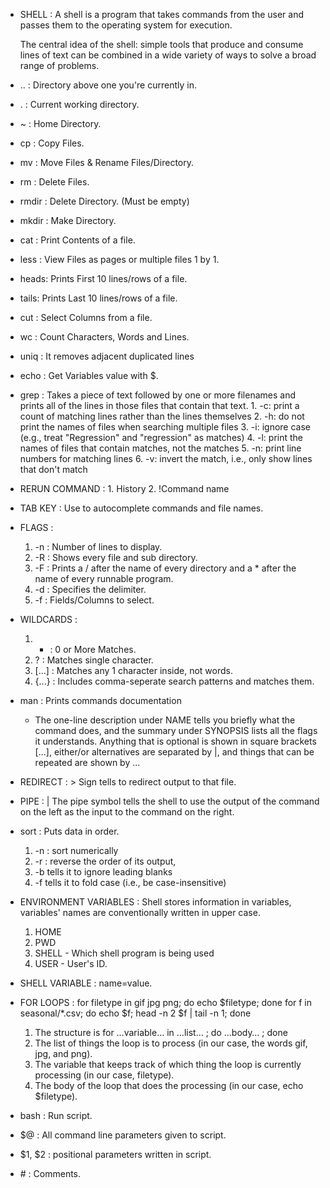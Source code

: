 


- SHELL : A shell is a program that takes commands from the user and passes them to the operating system for execution.

	The central idea of the shell: simple tools that produce 
	and consume lines of text can be combined in a wide variety of ways 
	to solve a broad range of problems.

- .. : Directory above one you're currently in.
- .  : Current working directory.
- ~  : Home Directory.
- cp : Copy Files.
- mv : Move Files & Rename Files/Directory.
- rm : Delete Files.
- rmdir : Delete Directory. (Must be empty)
- mkdir : Make Directory.
- cat : Print Contents of a file.
- less : View Files as pages or multiple files 1 by 1.
- heads: Prints First 10 lines/rows of a file.
- tails: Prints Last 10 lines/rows of a file.
- cut : Select Columns from a file.
- wc : Count Characters, Words and Lines.
- uniq : It removes adjacent duplicated lines
- echo : Get Variables value with $.

- grep : Takes a piece of text followed by one or more filenames and prints all of the lines in those files that contain that text.
		1. -c: print a count of matching lines rather than the lines themselves
		2. -h: do not print the names of files when searching multiple files
		3. -i: ignore case (e.g., treat "Regression" and "regression" as matches)
		4. -l: print the names of files that contain matches, not the matches
		5. -n: print line numbers for matching lines
		6. -v: invert the match, i.e., only show lines that don't match

- RERUN COMMAND :
		1. History
		2. !Command name

- TAB KEY : Use to autocomplete commands and file names.

- FLAGS : 
	1. -n : Number of lines to display.
	2. -R : Shows every file and sub directory.
	3. -F : Prints a / after the name of every directory and a * after the name of every runnable program.
	4. -d : Specifies the delimiter.
	5. -f : Fields/Columns to select.

- WILDCARDS :
	1. * : 0 or More Matches.
	2. ? : Matches single character.
	3. [...] : Matches any 1 character inside, not words.
	4. {...} : Includes comma-seperate search patterns and matches them.

- man : Prints commands documentation 
	- The one-line description under NAME tells you briefly what the command does, 
	  and the summary under SYNOPSIS lists all the flags it understands. 
	  Anything that is optional is shown in square brackets [...], 
	  either/or alternatives are separated by |, 
	  and things that can be repeated are shown by ...

- REDIRECT : > Sign tells to redirect output to that file.

- PIPE : | The pipe symbol tells the shell to use the output of the command on the left as the input to the command on the right.

- sort : Puts data in order.
	1. -n : sort numerically 
	2. -r : reverse the order of its output, 
	3. -b tells it to ignore leading blanks 
	4. -f tells it to fold case (i.e., be case-insensitive)

- ENVIRONMENT VARIABLES : Shell stores information in variables, variables' names are conventionally written in upper case.
	1. HOME
	2. PWD
	3. SHELL - Which shell program is being used
	4. USER - User's ID.

- SHELL VARIABLE : name=value.

- FOR LOOPS : for filetype in gif jpg png; do echo $filetype; done
	      for f in seasonal/*.csv; do echo $f; head -n 2 $f | tail -n 1; done

	1. The structure is for …variable… in …list… ; do …body… ; done
	2. The list of things the loop is to process (in our case, the words gif, jpg, and png).
	3. The variable that keeps track of which thing the loop is currently processing (in our case, filetype).
	4. The body of the loop that does the processing (in our case, echo $filetype).

- bash : Run script.
- $@ : All command line parameters given to script.
- $1, $2 : positional parameters written in script.
- \# : Comments.



























